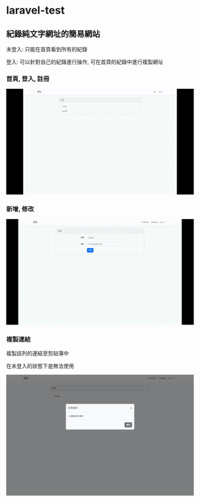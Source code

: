 # laravel-test
 紀錄純文字網址的簡易網站
 ---
 未登入: 只能在首頁看到所有的紀錄

 登入: 可以針對自己的紀錄進行操作, 可在首頁的紀錄中進行複製網址

### 首頁, 登入, 註冊
<p align="center"> 
    <img src="git use image/user.gif">
</p>

### 新增, 修改
<p align="center"> 
    <img src="git use image/notes_list_edit.gif">
</p>

### 複製連結
 複製該列的連結至剪貼簿中
 
 在未登入的狀態下是無法使用
<p align="center"> 
    <img src="git use image/homeCopy.png">
</p>